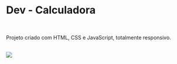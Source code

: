 <h1>Dev - Calculadora</h1><br>
<p>Projeto criado com HTML, CSS e JavaScript, totalmente responsivo.</p><br>
<img src='https://github.com/user-attachments/assets/69d20f46-9c9c-4a66-b4ba-a3e27f642697'>
